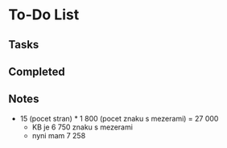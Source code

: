 # To-Do List

## Tasks

## Completed

## Notes

- 15 (pocet stran) * 1 800 (pocet znaku s mezerami) = 27 000
  - KB je 6 750 znaku s mezerami
  - nyni mam 7 258
